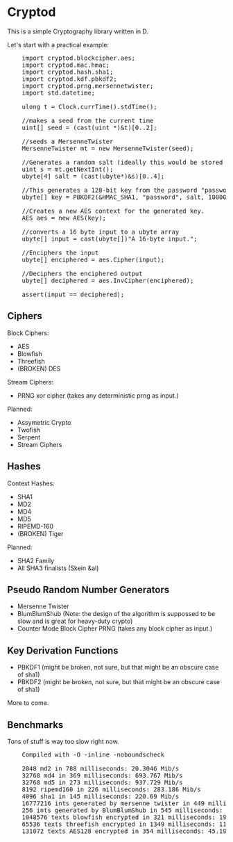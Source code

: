 Cryptod
=======

This is a simple Cryptography library written in D.

Let's start with a practical example:

<pre>
	import cryptod.blockcipher.aes;
	import cryptod.mac.hmac;
	import cryptod.hash.sha1;
	import cryptod.kdf.pbkdf2;
	import cryptod.prng.mersennetwister;
	import std.datetime;
	
	ulong t = Clock.currTime().stdTime();
	
	//makes a seed from the current time
	uint[] seed = (cast(uint *)&t)[0..2];
	
	//seeds a MersenneTwister
	MersenneTwister mt = new MersenneTwister(seed);
	
	//Generates a random salt (ideally this would be stored in a database after generating.)
	uint s = mt.getNextInt();
	ubyte[4] salt = (cast(ubyte*)&s)[0..4];
	
	//This generates a 128-bit key from the password "password" using a 10,000 iteration PBKDF2 function.
	ubyte[] key = PBKDF2(&HMAC_SHA1, "password", salt, 10000, 16); 
	
	//Creates a new AES context for the generated key.
	AES aes = new AES(key);
	
	//converts a 16 byte input to a ubyte array
	ubyte[] input = cast(ubyte[])"A 16-byte input.";
	
	//Enciphers the input
	ubyte[] enciphered = aes.Cipher(input);
	
	//Deciphers the enciphered output
	ubyte[] deciphered = aes.InvCipher(enciphered);
	
	assert(input == deciphered);
</pre>

Ciphers
-------

Block Ciphers:
 * AES
 * Blowfish
 * Threefish
 * (BROKEN) DES
 
Stream Ciphers:
 * PRNG xor cipher (takes any deterministic prng as input.)
 
Planned:
 * Assymetric Crypto
 * Twofish
 * Serpent
 * Stream Ciphers
 
Hashes
------

Context Hashes:
 * SHA1
 * MD2
 * MD4
 * MD5
 * RIPEMD-160
 * (BROKEN) Tiger
 
 
Planned:
 * SHA2 Family
 * All SHA3 finalists (Skein &al)

Pseudo Random Number Generators
-------------------------------
 * Mersenne Twister
 * BlumBlumShub (Note: the design of the algorithm is suppossed to be slow and is great for heavy-duty crypto)
 * Counter Mode Block Cipher PRNG (takes any block cipher as input.)
 
Key Derivation Functions
------------------------
 * PBKDF1 (might be broken, not sure, but that might be an obscure case of sha1)
 * PBKDF2 (might be broken, not sure, but that might be an obscure case of sha1)
 
More to come.

Benchmarks
----------

Tons of stuff is way too slow right now.
<pre>
	Compiled with -O -inline -noboundscheck

	2048 md2 in 788 milliseconds: 20.3046 Mib/s
	32768 md4 in 369 milliseconds: 693.767 Mib/s
	32768 md5 in 273 milliseconds: 937.729 Mib/s
	8192 ripemd160 in 226 milliseconds: 283.186 Mib/s
	4096 sha1 in 145 milliseconds: 220.69 Mib/s
	16777216 ints generated by mersenne twister in 449 milliseconds: 1140.31 Mib/s
	256 ints generated by BlumBlumShub in 545 milliseconds: 0.0143348 Mib/s
	1048576 texts blowfish encrypted in 321 milliseconds: 199.377 Mib/s
	65536 texts threefish encrypted in 1349 milliseconds: 11.8606 Mib/s
	131072 texts AES128 encrypted in 354 milliseconds: 45.1977 Mib/s
</pre>